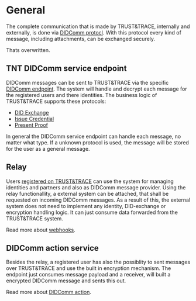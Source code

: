 # General

The complete communication that is made by TRUST&TRACE, internally and externally, is done via [DIDComm protocl](https://github.com/decentralized-identity/DIDComm-js/blob/master/docs/README.md). With this protocol every kind of message, including attachments, can be exchanged securely.

Thats overwritten.

## TNT DIDComm service endpoint

DIDComm messages can be sent to TRUST&TRACE via the specific [DIDComm endpoint](https://tntservices-ce07.azurewebsites.net/api/didcomm). The system will handle and decrypt each message for the registered users and there identities. The business logic of TRUST&TRACE supports these protocols:

* [DID Exchange](https://github.com/hyperledger/aries-rfcs/tree/master/features/0023-did-exchange)
* [Issue Credential](https://github.com/hyperledger/aries-rfcs/tree/master/features/0036-issue-credential)
* [Present Proof](https://github.com/hyperledger/aries-rfcs/tree/master/features/0037-present-proof)

In general the DIDComm service endpoint can handle each message, no matter what type. If a unknown protocol is used, the message will be stored for the user as a general message.

## Relay

Users [registered on TRUST&TRACE](https://app.trust-trace.com) can use the system for managing identities and partners and also as DIDComm message provider. Using the relay functionallity, a external system can be attached, that shall be requested on incoming DIDComm messages. As a result of this, the external system does not need to implement any identity, DID-exchange or encryption handling logic. It can just consume data forwarded from the TRUST&TRACE system.

Read more about [webhooks](https://github.com/evannetwork/tnt-docs/tree/428ebaad43521b00969685cd576c51ef7fc72bc5/didcomm/webhooks/README.md).

## DIDComm action service

Besides the relay, a registered user has also the possiblity to sent messages over TRUST&TRACE and use the built in encryption mechanism. The endpoint just consumes message payload and a receiver, will built a encrypted DIDComm message and sents this out.

Read more about [DIDComm action](https://github.com/evannetwork/tnt-docs/tree/428ebaad43521b00969685cd576c51ef7fc72bc5/services/actions/didcomm/README.md).

